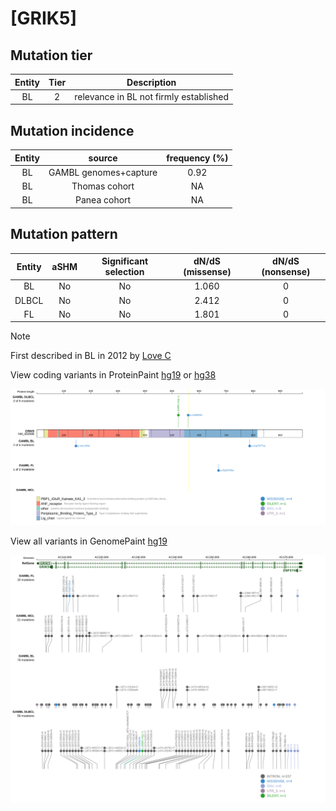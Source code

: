# [GRIK5]

## Mutation tier

|Entity|Tier|Description                           |
|:------:|:----:|--------------------------------------|
|BL    |2   |relevance in BL not firmly established|
## Mutation incidence

|Entity|source               |frequency (%)|
|:------:|:---------------------:|:-------------:|
|BL    |GAMBL genomes+capture|0.92         |
|BL    |Thomas cohort        |  NA         |
|BL    |Panea cohort         |  NA         |

## Mutation pattern

|Entity|aSHM|Significant selection|dN/dS (missense)|dN/dS (nonsense)|
|:------:|:----:|:---------------------:|:----------------:|:----------------:|
|BL    |No  |No                   |1.060           |0               |
|DLBCL |No  |No                   |2.412           |0               |
|FL    |No  |No                   |1.801           |0               |


> [!NOTE]
> First described in BL in 2012 by [Love C](https://pubmed.ncbi.nlm.nih.gov/23143597)

View coding variants in ProteinPaint [hg19](https://www.bcgsc.ca/downloads/morinlab/GAMBL/test/genes/GRIK5_protein.html)  or [hg38](https://www.bcgsc.ca/downloads/morinlab/GAMBL/test/genes/GRIK5_protein_hg38.html)

![image](images/proteinpaint/GRIK5_NM_002088.svg)

View all variants in GenomePaint [hg19](https://www.bcgsc.ca/downloads/morinlab/GAMBL/test/genes/GRIK5.html)

![image](images/proteinpaint/GRIK5.svg)
